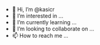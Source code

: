 - 👋 Hi, I’m @kasicr
- 👀 I’m interested in ...
- 🌱 I’m currently learning ...
- 💞️ I’m looking to collaborate on ...
- 📫 How to reach me ...

<!---
kasicr/kasicr is a ✨ special ✨ repository because its `README.md` (this file) appears on your GitHub profile.
You can click the Preview link to take a look at your changes.
--->
